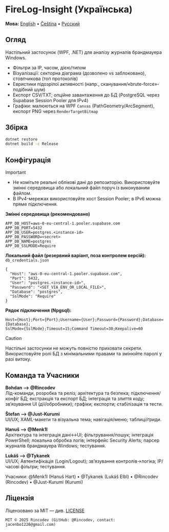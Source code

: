 # FireLog-Insight (Українська)

**Мова:**  [English](../en/index.md) • [Čeština](../cs/index.md) • [Русский](../ru/index.md) 

## Огляд
Настільний застосунок (WPF, .NET) для аналізу журналів брандмауера Windows.
- Фільтри за IP, часом, дією/типом
- Візуалізації: секторна діаграма (дозволено vs заблоковано), стовпчикова (топ протоколів)
- Евристики підозрілої активності (напр., сканування/«brute-force»-подібний шум)
- Експорт CSV/TXT; опційне завантаження до БД (PostgreSQL через Supabase Session Pooler для IPv4)
- Графіки: малюються на WPF `Canvas` (PathGeometry/ArcSegment), експорт PNG через `RenderTargetBitmap`

## Збірка
```bash
dotnet restore
dotnet build -c Release
```

## Конфігурація
> [!IMPORTANT]
> - Не комітьте реальні облікові дані до репозиторію. Використовуйте змінні середовища або локальний файл поруч із виконуваним файлом.  
> - В IPv4-мережах використовуйте хост Session Pooler; в IPv6 можна пряме підключення.

**Змінні середовища (рекомендовано)**
```
APP_DB_HOST=aws-0-eu-central-1.pooler.supabase.com
APP_DB_PORT=5432
APP_DB_USER=postgres.<instance-id>
APP_DB_PASSWORD=<secret>
APP_DB_NAME=postgres
APP_DB_SSLMODE=Require
```

**Локальний файл (резервний варіант, поза контролем версій):** `db_credentials.json`
```
{
  "Host": "aws-0-eu-central-1.pooler.supabase.com",
  "Port": 5432,
  "User": "postgres.<instance-id>",
  "Password": "<SET_VIA_ENV_OR_LOCAL_FILE>",
  "Database": "postgres",
  "SslMode": "Require"
}
```

**Рядок підключення (Npgsql):**
```
Host={Host};Port={Port};Username={User};Password={Password};Database={Database};
SslMode={SslMode};Timeout=15;Command Timeout=30;Keepalive=60
```

> [!CAUTION]
> Настільні застосунки не можуть повністю приховати секрети. Використовуйте ролі БД з мінімальними правами та змінюйте паролі у разі витоку.

## Команда та Учасники
**Bohdan ——> @Rincodev**  
Лід-команди, розробка та реліз; архітектура та безпека; підключення/конфіг БД; екстракція та експорт БД; інтеграція та злиття коду; зв’язування UI (дії/обробники); графіки; експорти; стабілізація та тести.

**Štefan ——> @Just-Kurumi**  
UI/UX; XAML-макети та візуальна тема; навігація/меню; таблиці/ґриди.

**Hanuš ——> @Menk1l**  
Архітектура та інтеграція дані↔UI; фільтрування/пошук; інтеграція PowerShell; локальна обробка логів; інтерфейс Security Alerts; парсер журналів брандмауера Windows; тестування.

**Lukáš ——> @Tykanek**  
UI/UX; Автентифікація (Login/Logout); зв’язування контролів→логіка; IP/часові фільтри; тестування.

Учасники: @Menk1l (Hanuš Hart) • @Tykanek (Lukáš Elbl) • @Rincodev (Rincodev) • @Just-Kurumi (Kurumi)

## Ліцензія
Ліцензовано за MIT — див. [LICENSE](../../LICENSE)
```
MIT © 2025 Rincodev (GitHub: @Rincodev, contact: jacenbo1226@gmail.com)
```
